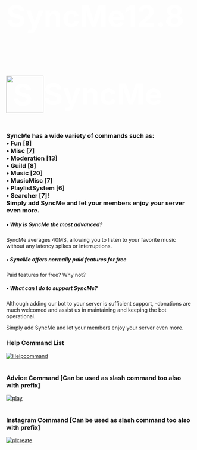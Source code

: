 # SyncMe12.8
 
<h1 class="text" ><img style="width: 100px; height: 100px; display: flex; float: left; " src="https://i.postimg.cc/1zXX47jF/Logo-01.png" alt="SyncMe">SyncMe</h1>
<h3 style=" font-family: -apple-system,BlinkMacSystemFont,Segoe UI,Helvetica,Arial,sans-serif,Apple Color Emoji,Segoe UI Emoji;">
        SyncMe has a wide variety of commands such as:
<br>• Fun [8]
<br>• Misc [7]
<br>• Moderation [13]
<br>• Guild [8]
<br>• Music [20]
<br>• MusicMisc [7]
<br>• PlaylistSystem [6]
<br>• Searcher [7]!
<br>Simply add SyncMe and let your members enjoy your server even more.</h3>
<h5 style=" font-family: -apple-system,BlinkMacSystemFont,Segoe UI,Helvetica,Arial,sans-serif,Apple Color Emoji,Segoe UI Emoji;">
			• Why is SyncMe the most advanced?</h5>
<p style=" font-family: -apple-system,BlinkMacSystemFont,Segoe UI,Helvetica,Arial,sans-serif,Apple Color Emoji,Segoe UI Emoji;">
			SyncMe averages 40MS, allowing you to listen to your favorite music without any latency spikes or
			interruptions.</p>
<h5 style=" font-family: -apple-system,BlinkMacSystemFont,Segoe UI,Helvetica,Arial,sans-serif,Apple Color Emoji,Segoe UI Emoji;">
			• SyncMe offers normally paid features for free</h5>
<p style=" font-family: -apple-system,BlinkMacSystemFont,Segoe UI,Helvetica,Arial,sans-serif,Apple Color Emoji,Segoe UI Emoji;">
			Paid features for free? Why not?</p>
<h5 style=" font-family: -apple-system,BlinkMacSystemFont,Segoe UI,Helvetica,Arial,sans-serif,Apple Color Emoji,Segoe UI Emoji;">
			• What can I do to support SyncMe?</h5>
<p style=" font-family: -apple-system,BlinkMacSystemFont,Segoe UI,Helvetica,Arial,sans-serif,Apple Color Emoji,Segoe UI Emoji;">
			Although adding our bot to your server is sufficient support, -donations are much welcomed and assist us in
			maintaining and keeping the bot operational.</p>
<p style=" font-family: -apple-system,BlinkMacSystemFont,Segoe UI,Helvetica,Arial,sans-serif,Apple Color Emoji,Segoe UI Emoji;">
			Simply add SyncMe and let your members enjoy your server even more.</p>
<h3 style=" font-family: -apple-system,BlinkMacSystemFont,Segoe UI,Helvetica,Arial,sans-serif,Apple Color Emoji,Segoe UI Emoji;">
			Help Command List</h3>
<a href="https://corddj.com" target="_blank"><img src="https://i.postimg.cc/DzND6p9d/image.png"
				alt="Helpcommand" /></a><br /><br />
<h3 style=" font-family: -apple-system,BlinkMacSystemFont,Segoe UI,Helvetica,Arial,sans-serif,Apple Color Emoji,Segoe UI Emoji;">
		Advice Command [Can be used as slash command too also with prefix] </h3>
<a href="https://corddj.com" target="_blank"><img src="https://i.postimg.cc/9fdTtnBn/advice.png"
				alt="play" /></a><br /><br />
<h3 style=" font-family: -apple-system,BlinkMacSystemFont,Segoe UI,Helvetica,Arial,sans-serif,Apple Color Emoji,Segoe UI Emoji;">
			Instagram Command [Can be used as slash command too also with prefix] </h3>
<a href="https://corddj.com" target="_blank"><img src="https://i.postimg.cc/LXmPy3C6/instagram.png"
				alt="plcreate" /></a><br /><br />
<style>
					h1 {
						font-size: 80px;
						font-weight: 700;
						font-family: -apple-system, BlinkMacSystemFont, Segoe UI, Helvetica, Arial, sans-serif, Apple Color Emoji, Segoe UI Emoji;
						color: #FFF;
						animation: twinkling 4s ease-in-out infinite;
					}

			
					@keyframes twinkling {
						40% {
							opacity: 1;
						}
			
						50% {
							opacity: 0.5;
						}
			
						60% {
							opacity: 1;
						}
			
						70% {
							opacity: 0.5;
						}
			
						80% {
							opacity: 1;
						}
					}
				</style>